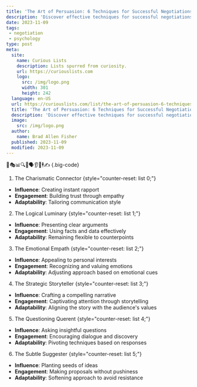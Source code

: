 ```yaml
---
title: 'The Art of Persuasion: 6 Techniques for Successful Negotiations'
description: 'Discover effective techniques for successful negotiations in "The Art of Persuasion." Enhance your skills and satisfy your curious mind.'
date: 2023-11-09
tags:
 - negotiation
 - psychology
type: post
meta:
  site:
    name: Curious Lists
    description: Lists spurred from curiosity.
    url: https://curiouslists.com
    logo:
      src: /img/logo.png
      width: 301
      height: 242
  language: en-US
  url: https://curiouslists.com/list/the-art-of-persuasion-6-techniques-for-successful-negotiations
  title: 'The Art of Persuasion: 6 Techniques for Successful Negotiations'
  description: 'Discover effective techniques for successful negotiations in "The Art of Persuasion." Enhance your skills and satisfy your curious mind.'
  image:
    src: /img/logo.png
  author:
    name: Brad Allen Fisher
  published: 2023-11-09
  modified: 2023-11-09
---
```



🤝🎭📊🔍💡🗣️👂🤔🕴️✍️ {.big-code}

1. The Charismatic Connector {style="counter-reset: list 0;"}
  - **Influence**: Creating instant rapport
  - **Engagement**: Building trust through empathy
  - **Adaptability**: Tailoring communication style

2. The Logical Luminary {style="counter-reset: list 1;"}
  - **Influence**: Presenting clear arguments
  - **Engagement**: Using facts and data effectively
  - **Adaptability**: Remaining flexible to counterpoints

3. The Emotional Empath {style="counter-reset: list 2;"}
  - **Influence**: Appealing to personal interests
  - **Engagement**: Recognizing and valuing emotions
  - **Adaptability**: Adjusting approach based on emotional cues

4. The Strategic Storyteller {style="counter-reset: list 3;"}
  - **Influence**: Crafting a compelling narrative
  - **Engagement**: Captivating attention through storytelling
  - **Adaptability**: Aligning the story with the audience's values

5. The Questioning Querent {style="counter-reset: list 4;"}
  - **Influence**: Asking insightful questions
  - **Engagement**: Encouraging dialogue and discovery
  - **Adaptability**: Pivoting techniques based on responses

6. The Subtle Suggester {style="counter-reset: list 5;"}
  - **Influence**: Planting seeds of ideas
  - **Engagement**: Making proposals without pushiness
  - **Adaptability**: Softening approach to avoid resistance